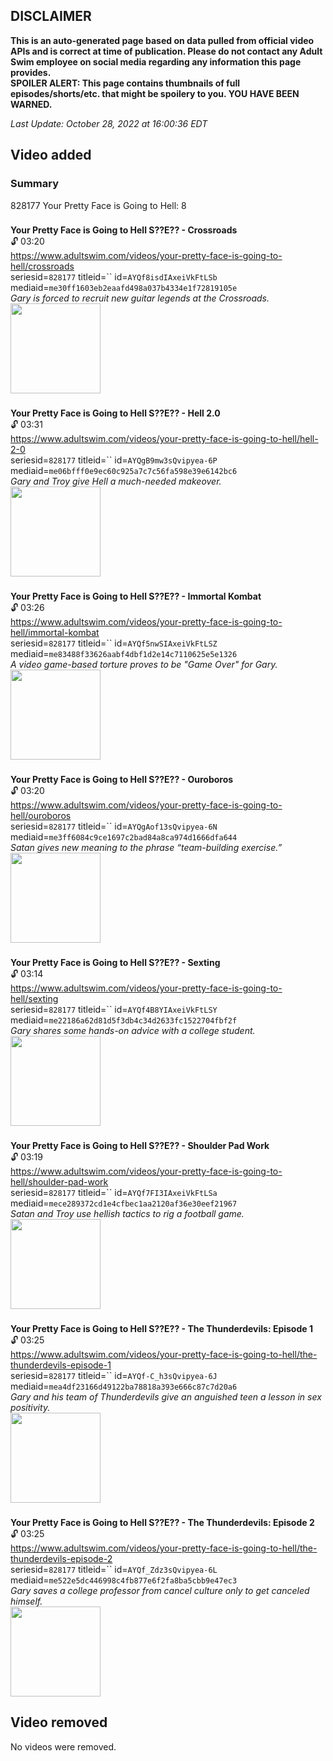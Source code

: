 ## DISCLAIMER
**This is an auto-generated page based on data pulled from official video APIs and is correct at time of publication. Please do not contact any Adult Swim employee on social media regarding any information this page provides.**  
**SPOILER ALERT: This page contains thumbnails of full episodes/shorts/etc. that might be spoilery to you. YOU HAVE BEEN WARNED.**  

_Last Update: October 28, 2022 at 16:00:36 EDT_
## Video added
### Summary
828177 Your Pretty Face is Going to Hell: 8  
### 
**Your Pretty Face is Going to Hell S??E?? - Crossroads**  
 🔓 03:20  
https://www.adultswim.com/videos/your-pretty-face-is-going-to-hell/crossroads  
seriesid=`828177` titleid=`` id=`AYQf8isdIAxeiVkFtLSb` mediaid=`me30ff1603eb2eaafd498a037b4334e1f72819105e`  
_Gary is forced to recruit new guitar legends at the Crossroads._  
<a href="https://media.cdn.adultswim.com/uploads/20221028/thumbnails/2_2210281454286-YPF104_Crossroads_2MASTER.png"><img src="https://media.cdn.adultswim.com/uploads/20221028/thumbnails/2_2210281454286-YPF104_Crossroads_2MASTER.png" height="144px" /></a>
### 
**Your Pretty Face is Going to Hell S??E?? - Hell 2.0**  
 🔓 03:31  
https://www.adultswim.com/videos/your-pretty-face-is-going-to-hell/hell-2-0  
seriesid=`828177` titleid=`` id=`AYQgB9mw3sQvipyea-6P` mediaid=`me06bfff0e9ec60c925a7c7c56fa598e39e6142bc6`  
_Gary and Troy give Hell a much-needed makeover._  
<a href="https://media.cdn.adultswim.com/uploads/20221028/thumbnails/2_221028151864-YPF108_HELL2_2MASTER.png"><img src="https://media.cdn.adultswim.com/uploads/20221028/thumbnails/2_221028151864-YPF108_HELL2_2MASTER.png" height="144px" /></a>
### 
**Your Pretty Face is Going to Hell S??E?? - Immortal Kombat**  
 🔓 03:26  
https://www.adultswim.com/videos/your-pretty-face-is-going-to-hell/immortal-kombat  
seriesid=`828177` titleid=`` id=`AYQf5nwSIAxeiVkFtLSZ` mediaid=`me83488f33626aabf4dbf1d2e14c7110625e5e1326`  
_A video game-based torture proves to be "Game Over" for Gary._  
<a href="https://media.cdn.adultswim.com/uploads/20221028/thumbnails/2_2210281441390-YPF102_ImmortalKombat_2MASTER.png"><img src="https://media.cdn.adultswim.com/uploads/20221028/thumbnails/2_2210281441390-YPF102_ImmortalKombat_2MASTER.png" height="144px" /></a>
### 
**Your Pretty Face is Going to Hell S??E?? - Ouroboros**  
 🔓 03:20  
https://www.adultswim.com/videos/your-pretty-face-is-going-to-hell/ouroboros  
seriesid=`828177` titleid=`` id=`AYQgAof13sQvipyea-6N` mediaid=`me3ff6084c9ce1697c2bad84a8ca974d1666dfa644`  
_Satan gives new meaning to the phrase “team-building exercise.”_  
<a href="https://media.cdn.adultswim.com/uploads/20221028/thumbnails/2_2210281512199-YPF107_Ouroboros_2MASTER.png"><img src="https://media.cdn.adultswim.com/uploads/20221028/thumbnails/2_2210281512199-YPF107_Ouroboros_2MASTER.png" height="144px" /></a>
### 
**Your Pretty Face is Going to Hell S??E?? - Sexting**  
 🔓 03:14  
https://www.adultswim.com/videos/your-pretty-face-is-going-to-hell/sexting  
seriesid=`828177` titleid=`` id=`AYQf4B8YIAxeiVkFtLSY` mediaid=`me22186a62d81d5f3db4c34d2633fc1522704fbf2f`  
_Gary shares some hands-on advice with a college student._  
<a href="https://media.cdn.adultswim.com/uploads/20221028/thumbnails/2_2210281434440-YPF101_Sexting_2MASTER.png"><img src="https://media.cdn.adultswim.com/uploads/20221028/thumbnails/2_2210281434440-YPF101_Sexting_2MASTER.png" height="144px" /></a>
### 
**Your Pretty Face is Going to Hell S??E?? - Shoulder Pad Work**  
 🔓 03:19  
https://www.adultswim.com/videos/your-pretty-face-is-going-to-hell/shoulder-pad-work  
seriesid=`828177` titleid=`` id=`AYQf7FI3IAxeiVkFtLSa` mediaid=`mece289372cd1e4cfbec1aa2120af36e30eef21967`  
_Satan and Troy use hellish tactics to rig a football game._  
<a href="https://media.cdn.adultswim.com/uploads/20221028/thumbnails/2_2210281447576-YPF103_ShoulderPadWork_2MASTER.png"><img src="https://media.cdn.adultswim.com/uploads/20221028/thumbnails/2_2210281447576-YPF103_ShoulderPadWork_2MASTER.png" height="144px" /></a>
### 
**Your Pretty Face is Going to Hell S??E?? - The Thunderdevils: Episode 1**  
 🔓 03:25  
https://www.adultswim.com/videos/your-pretty-face-is-going-to-hell/the-thunderdevils-episode-1  
seriesid=`828177` titleid=`` id=`AYQf-C_h3sQvipyea-6J` mediaid=`mea4df23166d49122ba78818a393e666c87c7d20a6`  
_Gary and his team of Thunderdevils give an anguished teen a lesson in sex positivity._  
<a href="https://media.cdn.adultswim.com/uploads/20221028/thumbnails/2_22102815104-YPF105_Thunderdevils1_2MASTER.png"><img src="https://media.cdn.adultswim.com/uploads/20221028/thumbnails/2_22102815104-YPF105_Thunderdevils1_2MASTER.png" height="144px" /></a>
### 
**Your Pretty Face is Going to Hell S??E?? - The Thunderdevils: Episode 2**  
 🔓 03:25  
https://www.adultswim.com/videos/your-pretty-face-is-going-to-hell/the-thunderdevils-episode-2  
seriesid=`828177` titleid=`` id=`AYQf_Zdz3sQvipyea-6L` mediaid=`me522e5dc446998c4fb877e6f2fa8ba5cbb9e47ec3`  
_Gary saves a college professor from cancel culture only to get canceled himself._  
<a href="https://media.cdn.adultswim.com/uploads/20221028/thumbnails/2_221028156561-YPF106_Thunderdevils2_2MASTER.png"><img src="https://media.cdn.adultswim.com/uploads/20221028/thumbnails/2_221028156561-YPF106_Thunderdevils2_2MASTER.png" height="144px" /></a>
## Video removed
No videos were removed.  
